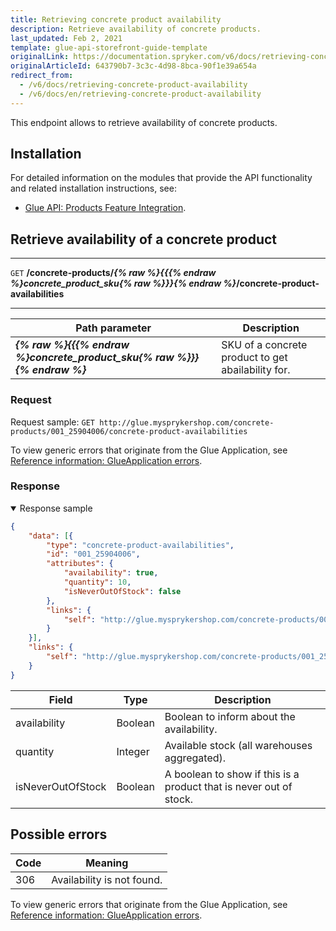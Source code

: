 ```yaml
---
title: Retrieving concrete product availability
description: Retrieve availability of concrete products.
last_updated: Feb 2, 2021
template: glue-api-storefront-guide-template
originalLink: https://documentation.spryker.com/v6/docs/retrieving-concrete-product-availability
originalArticleId: 643790b7-3c3c-4d98-8bca-90f1e39a654a
redirect_from:
  - /v6/docs/retrieving-concrete-product-availability
  - /v6/docs/en/retrieving-concrete-product-availability
---
```


This endpoint allows to retrieve availability of concrete products.


## Installation

For detailed information on the modules that provide the API functionality and related installation instructions, see:
* [Glue API: Products Feature Integration](/docs/scos/dev/feature-integration-guides/{{page.version}}/glue-api/glue-api-product-feature-integration.html).



## Retrieve availability of a concrete product

---
`GET` **/concrete-products/*{% raw %}{{{% endraw %}concrete_product_sku{% raw %}}}{% endraw %}*/concrete-product-availabilities**

---

| Path parameter | Description |
| --- | --- |
| ***{% raw %}{{{% endraw %}concrete_product_sku{% raw %}}}{% endraw %}*** | SKU of a concrete product to get abailability for. |

### Request

Request sample: `GET http://glue.mysprykershop.com/concrete-products/001_25904006/concrete-product-availabilities`

To view generic errors that originate from the Glue Application, see [Reference information: GlueApplication errors](/docs/scos/dev/glue-api-guides/{{page.version}}/reference-information-glueapplication-errors.html).

### Response


<details open>
    <summary markdown='span'>Response sample</summary>

```json
{
    "data": [{
        "type": "concrete-product-availabilities",
        "id": "001_25904006",
        "attributes": {
            "availability": true,
            "quantity": 10,
            "isNeverOutOfStock": false
        },
        "links": {
            "self": "http://glue.mysprykershop.com/concrete-products/001_25904006/concrete-product-availabilities"
        }
    }],
    "links": {
        "self": "http://glue.mysprykershop.com/concrete-products/001_25904006/concrete-product-availabilities"
    }
}
```

</details>

<a name="concrete-product-availability-response-attributes"></a>

| Field | Type | Description |
| --- | --- | --- |
| availability | Boolean | Boolean to inform about the availability. |
| quantity|Integer|Available stock (all warehouses aggregated). |
| isNeverOutOfStock | Boolean | A boolean to show if this is a product that is never out of stock. |


## Possible errors

| Code | Meaning |
| --- | --- |
| 306 | Availability is not found. |

To view generic errors that originate from the Glue Application, see [Reference information: GlueApplication errors](/docs/scos/dev/glue-api-guides/{{page.version}}/reference-information-glueapplication-errors.html).

